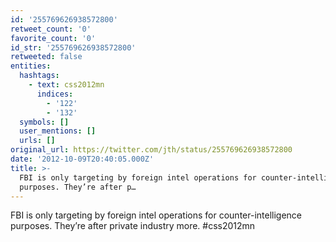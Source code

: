 ```yaml
---
id: '255769626938572800'
retweet_count: '0'
favorite_count: '0'
id_str: '255769626938572800'
retweeted: false
entities:
  hashtags:
    - text: css2012mn
      indices:
        - '122'
        - '132'
  symbols: []
  user_mentions: []
  urls: []
original_url: https://twitter.com/jth/status/255769626938572800
date: '2012-10-09T20:40:05.000Z'
title: >-
  FBI is only targeting by foreign intel operations for counter-intelligence
  purposes. They’re after p…
---
```


FBI is only targeting by foreign intel operations for counter-intelligence purposes. They’re after private industry more. #css2012mn